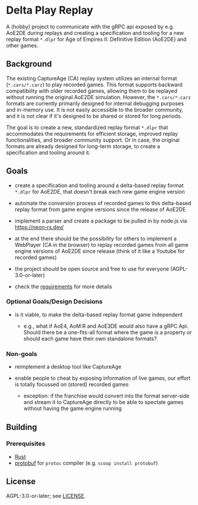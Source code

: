 # Delta Play Replay

A (hobby) project to communicate with the gRPC api exposed by e.g. AoE2DE during
replays and creating a specification and tooling for a new replay format
`*.dlpr` for Age of Empires II: Definitive Edition (AoE2DE) and other games.

## Background

The existing CaptureAge (CA) replay system utilizes an internal format
(`*.cars/*.carz`) to play recorded games. This format supports backward
compatibility with older recorded games, allowing them to be replayed without
running the original AoE2DE simulation. However, the `*.cars/*.carz` formats are
currently primarily designed for internal debugging purposes and in-memory use.
It is not easily accessible to the broader community, and it is not clear if
it's designed to be shared or stored for long periods.

The goal is to create a new, standardized replay format `*.dlpr` that
accommodates the requirements for efficient storage, improved replay
functionalities, and broader community support. Or in case, the original formats
are already designed for long-term storage, to create a specification and
tooling around it.

## Goals

- create a specification and tooling around a delta-based replay format `*.dlpr`
  for AoE2DE, that doesn't break each new game engine version

- automate the conversion process of recorded games to this delta-based replay
  format from game engine versions since the release of AoE2DE

- implement a parser and create a package to be pulled in by node.js via
  <https://neon-rs.dev/>

- at the end there should be the possibility for others to implement a WebPlayer
  (CA in the browser) to replay recorded games from all game engine versions of
  AoE2DE since release (think of it like a Youtube for recorded games)

- the project should be open source and free to use for everyone
  (AGPL-3.0-or-later)

- check the [requirements](./docs/requirements.md) for more details

### Optional Goals/Design Decisions

- is it viable, to make the delta-based replay format game independent

  - e.g., what if AoE4, AoM:R and AoE3DE would also have a gRPC Api. Should
    there be a one-fits-all format where the game is a property or should each
    game have their own standalone formats?

### Non-goals

- reimplement a desktop tool like CaptureAge

- enable people to cheat by exposing information of live games, our effort is
  totally focussed on (stored) recorded games

  - exception: if the franchise would convert into the format server-side and
    stream it to CaptureAge directly to be able to spectate games without having
    the game engine running

## Building

### Prerequisites

- [Rust](https://www.rust-lang.org/tools/install)
- [protobuf](https://github.com/google/protobuf) for `protoc` compiler (e.g.
  `scoop install protobuf`)

## License

AGPL-3.0-or-later; see [LICENSE](./LICENSE).
